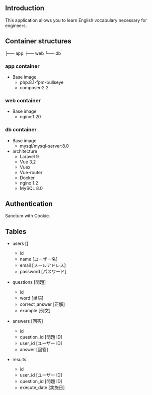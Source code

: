 ## Introduction

This application allows you to learn English vocabulary necessary for engineers.

## Container structures

├── app
├── web
└── db

### app container

- Base image
  - php:8.1-fpm-bullseye
  - composer:2.2

### web container

- Base image
  - nginx:1.20

### db container

- Base image
  - mysql/mysql-server:8.0
- architecture
  - Laravel 9
  - Vue 3.2
  - Vuex
  - Vue-router
  - Docker
  - nginx 1.2
  - MySQL 8.0

## Authentication

Sanctum with Cookie.

## Tables

- users []

  - id
  - name [ユーザー名]
  - email [メールアドレス]
  - password [パスワード]

- questions [問題]

  - id
  - word [単語]
  - correct_answer [正解]
  - example [例文]

- answers [回答]

  - id
  - question_id [問題 ID]
  - user_id [ユーザー ID]
  - answer [回答]

- results
  - id
  - user_id [ユーザー ID]
  - question_id [問題 ID]
  - execute_date [実施日]
